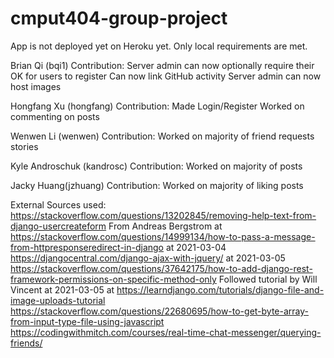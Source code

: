 # cmput404-group-project
App is not deployed yet on Heroku yet. Only local requirements are met.

Brian Qi (bqi1)
Contribution:
Server admin can now optionally require their OK for users to register
Can now link GitHub activity
Server admin can now host images

Hongfang Xu (hongfang)
Contribution:
Made Login/Register
Worked on commenting on posts

Wenwen Li (wenwen)
Contribution:
Worked on majority of friend requests stories

Kyle Androschuk (kandrosc)
Contribution:
Worked on majority of posts

Jacky Huang(jzhuang)
Contribution:
Worked on majority of liking posts


External Sources used:
https://stackoverflow.com/questions/13202845/removing-help-text-from-django-usercreateform
From Andreas Bergstrom at https://stackoverflow.com/questions/14999134/how-to-pass-a-message-from-httpresponseredirect-in-django at 2021-03-04 
https://djangocentral.com/django-ajax-with-jquery/ at 2021-03-05
https://stackoverflow.com/questions/37642175/how-to-add-django-rest-framework-permissions-on-specific-method-only
Followed tutorial by Will Vincent at 2021-03-05 at https://learndjango.com/tutorials/django-file-and-image-uploads-tutorial
https://stackoverflow.com/questions/22680695/how-to-get-byte-array-from-input-type-file-using-javascript
https://codingwithmitch.com/courses/real-time-chat-messenger/querying-friends/
